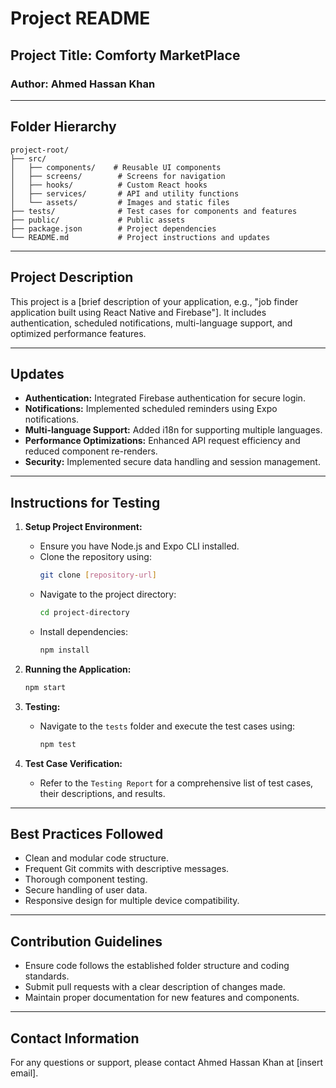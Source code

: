 # Project README

## Project Title: Comforty MarketPlace

### Author: Ahmed Hassan Khan

---

## Folder Hierarchy

```
project-root/
├── src/
│   ├── components/    # Reusable UI components
│   ├── screens/        # Screens for navigation
│   ├── hooks/          # Custom React hooks
│   ├── services/       # API and utility functions
│   └── assets/         # Images and static files
├── tests/              # Test cases for components and features
├── public/             # Public assets
├── package.json        # Project dependencies
└── README.md           # Project instructions and updates
```

---

## Project Description
This project is a [brief description of your application, e.g., "job finder application built using React Native and Firebase"]. It includes authentication, scheduled notifications, multi-language support, and optimized performance features.

---

## Updates

- **Authentication:** Integrated Firebase authentication for secure login.
- **Notifications:** Implemented scheduled reminders using Expo notifications.
- **Multi-language Support:** Added i18n for supporting multiple languages.
- **Performance Optimizations:** Enhanced API request efficiency and reduced component re-renders.
- **Security:** Implemented secure data handling and session management.

---

## Instructions for Testing

1. **Setup Project Environment:**
   - Ensure you have Node.js and Expo CLI installed.
   - Clone the repository using:
     ```bash
     git clone [repository-url]
     ```
   - Navigate to the project directory:
     ```bash
     cd project-directory
     ```
   - Install dependencies:
     ```bash
     npm install
     ```

2. **Running the Application:**
   ```bash
   npm start
   ```

3. **Testing:**
   - Navigate to the `tests` folder and execute the test cases using:
     ```bash
     npm test
     ```

4. **Test Case Verification:**
   - Refer to the `Testing Report` for a comprehensive list of test cases, their descriptions, and results.

---

## Best Practices Followed

- Clean and modular code structure.
- Frequent Git commits with descriptive messages.
- Thorough component testing.
- Secure handling of user data.
- Responsive design for multiple device compatibility.

---

## Contribution Guidelines

- Ensure code follows the established folder structure and coding standards.
- Submit pull requests with a clear description of changes made.
- Maintain proper documentation for new features and components.

---

## Contact Information

For any questions or support, please contact Ahmed Hassan Khan at [insert email].

